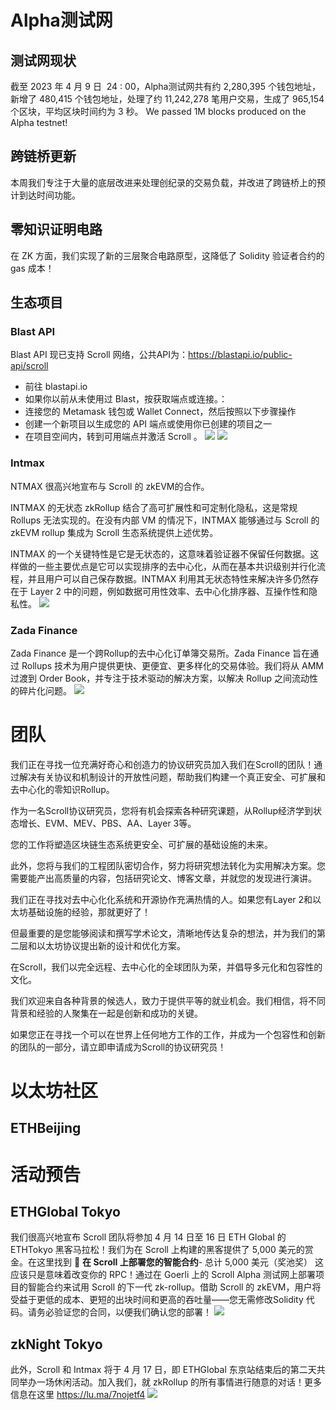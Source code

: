 
# Alpha测试网

## 测试网现状

截至 2023 年 4 月 9 日  24 : 00，Alpha测试网共有约 2,280,395  个钱包地址，新增了 480,415 个钱包地址，处理了约 11,242,278 笔用户交易，生成了 965,154 个区块，平均区块时间约为 3 秒。
We passed 1M blocks produced on the Alpha testnet!

##  跨链桥更新

本周我们专注于大量的底层改进来处理创纪录的交易负载，并改进了跨链桥上的预计到达时间功能。

## 零知识证明电路

在 ZK 方面，我们实现了新的三层聚合电路原型，这降低了 Solidity 验证者合约的 gas 成本！


## 生态项目
### Blast API
Blast API 现已支持 Scroll 网络，公共API为：https://blastapi.io/public-api/scroll
-   前往 blastapi.io
-   如果你以前从未使用过 Blast，按获取端点或连接。：
-   连接您的 Metamask 钱包或 Wallet Connect，然后按照以下步骤操作
-   创建一个新项目以生成您的 API 端点或使用你已创建的项目之一
-   在项目空间内，转到可用端点并激活 Scroll 。
![](10-2.png)
![](10-2.gif)

### Intmax
NTMAX 很高兴地宣布与 Scroll 的 zkEVM的合作。

INTMAX 的无状态 zkRollup 结合了高可扩展性和可定制化隐私，这是常规 Rollups 无法实现的。在没有内部 VM 的情况下，INTMAX 能够通过与 Scroll 的 zkEVM rollup 集成为 Scroll 生态系统提供上述优势。

INTMAX 的一个关键特性是它是无状态的，这意味着验证器不保留任何数据。这样做的一些主要优点是它可以实现排序的去中心化，从而在基本共识级别并行化流程，并且用户可以自己保存数据。INTMAX 利用其无状态特性来解决许多仍然存在于 Layer 2 中的问题，例如数据可用性效率、去中心化排序器、互操作性和隐私性。
![](10-3.png)

### Zada Finance
Zada Finance 是一个跨Rollup的去中心化订单簿交易所。Zada Finance 旨在通过 Rollups 技术为用户提供更快、更便宜、更多样化的交易体验。我们将从 AMM 过渡到 Order Book，并专注于技术驱动的解决方案，以解决 Rollup 之间流动性的碎片化问题。
![](10-4.png)

# 团队

我们正在寻找一位充满好奇心和创造力的协议研究员加入我们在Scroll的团队！通过解决有关协议和机制设计的开放性问题，帮助我们构建一个真正安全、可扩展和去中心化的零知识Rollup。

作为一名Scroll协议研究员，您将有机会探索各种研究课题，从Rollup经济学到状态增长、EVM、MEV、PBS、AA、Layer 3等。

您的工作将塑造区块链生态系统更安全、可扩展的基础设施的未来。

此外，您将与我们的工程团队密切合作，努力将研究想法转化为实用解决方案。您需要能产出高质量的内容，包括研究论文、博客文章，并就您的发现进行演讲。

我们正在寻找对去中心化化系统和开源协作充满热情的人。如果您有Layer 2和以太坊基础设施的经验，那就更好了！

但最重要的是您能够阅读和撰写学术论文，清晰地传达复杂的想法，并为我们的第二层和以太坊协议提出新的设计和优化方案。

在Scroll，我们以完全远程、去中心化的全球团队为荣，并倡导多元化和包容性的文化。

我们欢迎来自各种背景的候选人，致力于提供平等的就业机会。我们相信，将不同背景和经验的人聚集在一起是创新和成功的关键。

如果您正在寻找一个可以在世界上任何地方工作的工作，并成为一个包容性和创新的团队的一部分，请立即申请成为Scroll的协议研究员！


# 以太坊社区

## ETHBeijing




# 活动预告

## ETHGlobal Tokyo

我们很高兴地宣布 Scroll 团队将参加 4 月 14 日至 16 日 ETH Global 的 ETHTokyo 黑客马拉松！我们为在 Scroll 上构建的黑客提供了 5,000 美元的赏金。在这里找到
📜 **在 Scroll 上部署您的智能合约**- 总计 5,000 美元（奖池奖）
这应该只是意味着改变你的 RPC！通过在 Goerli 上的 Scroll Alpha 测试网上部署项目的智能合约来试用 Scroll 的下一代 zk-rollup。借助 Scroll 的 zkEVM，用户将受益于更低的成本、更短的出块时间和更高的吞吐量——您无需修改​​ Solidity 代码。请务必验证您的合同，以便我们确认您的部署！
![](10-7.png)

## zkNight Tokyo
此外，Scroll 和 Intmax 将于 4 月 17 日，即 ETHGlobal 东京站结束后的第二天共同举办一场休闲活动。加入我们，就 zkRollup 的所有事情进行随意的对话！更多信息在这里
https://lu.ma/7nojetf4
![](10-8.png)